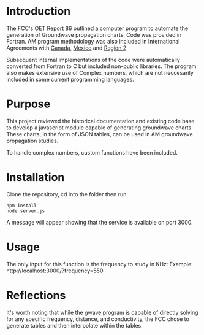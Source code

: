 # Introduction

The FCC's [OET Report 86](oet_r86-1.pdf) outlined a computer program to automate the generation of Groundwave propagation charts.  Code was provided in Fortran.  AM program methodology was also included in International Agreements with [Canada](https://www.fcc.gov/broadcast-agreements-canada), [Mexico](https://www.fcc.gov/broadcast-agreements-mexico) and [Region 2](rj81.pdf)

Subsequent internal implementations of the code were automatically converted from Fortran to C but included non-public libraries.  The program also makes extensive use of Complex numbers, which are not neccesarily included in some current programming languages.

# Purpose
This project reviewed the historical documentation and existing code base to develop a javascript module capable of generating groundwave charts.  These charts, in the form of JSON tables, can be used in AM groundwave propagation studies.

To handle complex numbers, custom functions have been included.

# Installation

Clone the repository, cd into the folder then run:
```
npm install
node server.js
```
A message will appear showing that the service is available on port 3000.


# Usage
The only input for this function is the frequency to study in KHz:
Example: http://localhost:3000/?frequency=550


# Reflections
It's worth noting that while the gwave program is capable of directly solving for any specific frequency, distance, and conductivity, the FCC chose to generate tables and then interpolate within the tables.  